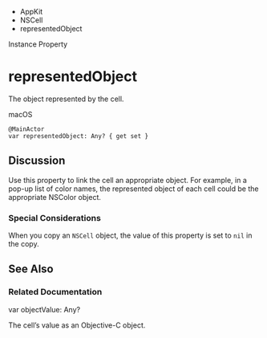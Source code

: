 

- AppKit
- NSCell
-  representedObject 

Instance Property

# representedObject

The object represented by the cell.

macOS

``` source
@MainActor
var representedObject: Any? { get set }
```

## Discussion

Use this property to link the cell an appropriate object. For example, in a pop-up list of color names, the represented object of each cell could be the appropriate NSColor object.

### Special Considerations

When you copy an `NSCell` object, the value of this property is set to `nil` in the copy.

## See Also

### Related Documentation

var objectValue: Any?

The cell’s value as an Objective-C object.

